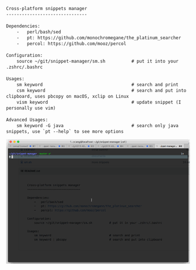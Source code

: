     Cross-platform snippets manager
    -------------------------------

    Dependencies:
        -   perl/bash/sed
        -   pt: https://github.com/monochromegane/the_platinum_searcher
        -   percol: https://github.com/mooz/percol

    Configuration:
        source ~/git/snippet-manager/sm.sh          # put it into your .zshrc/.bashrc

    Usages:
        sm keyword                                  # search and print
        csm keyword                                 # search and put into clipboard, uses pbcopy on macOS, xclip on Linux
        vism keyword                                # update snippet (I personally use vim)

    Advanced Usages:
        sm keyword -G java                          # search only java snippets, use `pt --help` to see more options

![](sm.gif)

